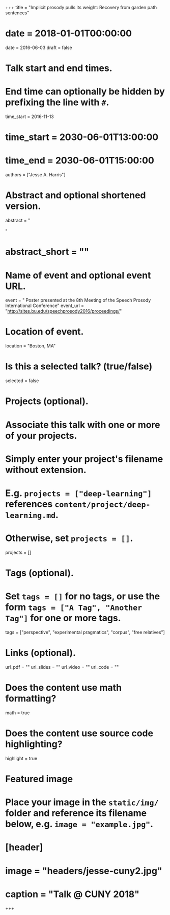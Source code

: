 +++
title = "Implicit prosody pulls its weight: Recovery from garden path sentences"
# date = 2018-01-01T00:00:00
date = 2016-06-03
draft = false

# Talk start and end times.
#   End time can optionally be hidden by prefixing the line with `#`.
time_start = 2016-11-13
# time_start = 2030-06-01T13:00:00
# time_end = 2030-06-01T15:00:00

authors = ["Jesse A. Harris"]

# Abstract and optional shortened version.
abstract = "<br><br>"
# abstract_short = ""

# Name of event and optional event URL.
event = " Poster presented at the 8th Meeting of the Speech Prosody International Conference"
event_url = "http://sites.bu.edu/speechprosody2016/proceedings/"

# Location of event.
location = "Boston, MA"

# Is this a selected talk? (true/false)
selected = false

# Projects (optional).
#   Associate this talk with one or more of your projects.
#   Simply enter your project's filename without extension.
#   E.g. `projects = ["deep-learning"]` references `content/project/deep-learning.md`.
#   Otherwise, set `projects = []`.
projects = []

# Tags (optional).
#   Set `tags = []` for no tags, or use the form `tags = ["A Tag", "Another Tag"]` for one or more tags.
tags = ["perspective", "experimental pragmatics", "corpus", "free relatives"]

# Links (optional).
url_pdf = ""
url_slides = ""
url_video = ""
url_code = ""

# Does the content use math formatting?
math = true

# Does the content use source code highlighting?
highlight = true

# Featured image
# Place your image in the `static/img/` folder and reference its filename below, e.g. `image = "example.jpg"`.
# [header]
# image = "headers/jesse-cuny2.jpg"
# caption = "Talk @ CUNY 2018"

+++
